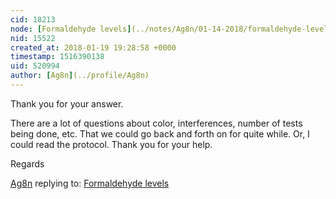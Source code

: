 ```yaml
---
cid: 18213
node: [Formaldehyde levels](../notes/Ag8n/01-14-2018/formaldehyde-levels)
nid: 15522
created_at: 2018-01-19 19:28:58 +0000
timestamp: 1516390138
uid: 520994
author: [Ag8n](../profile/Ag8n)
---
```


Thank you for your answer. 

There are a lot of questions about color, interferences, number of tests being done, etc. That we could go back and forth on for quite while.  Or, I could read the protocol.  Thank you for your help.

Regards


[Ag8n](../profile/Ag8n) replying to: [Formaldehyde levels](../notes/Ag8n/01-14-2018/formaldehyde-levels)

